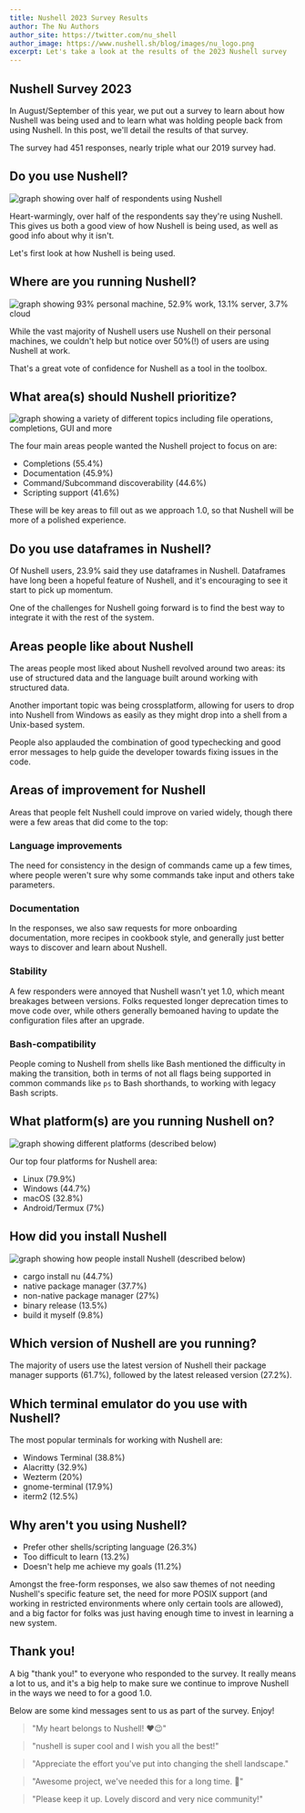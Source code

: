 ```yaml
---
title: Nushell 2023 Survey Results
author: The Nu Authors
author_site: https://twitter.com/nu_shell
author_image: https://www.nushell.sh/blog/images/nu_logo.png
excerpt: Let's take a look at the results of the 2023 Nushell survey
---
```


## Nushell Survey 2023

In August/September of this year, we put out a survey to learn about how Nushell was being used and to learn what was holding people back from using Nushell. In this post, we'll detail the results of that survey.

The survey had 451 responses, nearly triple what our 2019 survey had.

## Do you use Nushell?

![graph showing over half of respondents using Nushell](/assets/images/nushell_survey_2023_use_nushell.png)

Heart-warmingly, over half of the respondents say they're using Nushell. This gives us both a good view of how Nushell is being used, as well as good info about why it isn't.

Let's first look at how Nushell is being used.

## Where are you running Nushell?

![graph showing 93% personal machine, 52.9% work, 13.1% server, 3.7% cloud](/assets/images/nushell_survey_2023_running_nushell.png)

While the vast majority of Nushell users use Nushell on their personal machines, we couldn't help but notice over 50%(!) of users are using Nushell at work.

That's a great vote of confidence for Nushell as a tool in the toolbox.

## What area(s) should Nushell prioritize?

![graph showing a variety of different topics including file operations, completions, GUI and more](/assets/images/nushell_survey_2023_priorities.png)

The four main areas people wanted the Nushell project to focus on are:

- Completions (55.4%)
- Documentation (45.9%)
- Command/Subcommand discoverability (44.6%)
- Scripting support (41.6%)

These will be key areas to fill out as we approach 1.0, so that Nushell will be more of a polished experience.

## Do you use dataframes in Nushell?

Of Nushell users, 23.9% said they use dataframes in Nushell. Dataframes have long been a hopeful feature of Nushell, and it's encouraging to see it start to pick up momentum.

One of the challenges for Nushell going forward is to find the best way to integrate it with the rest of the system.

## Areas people like about Nushell

The areas people most liked about Nushell revolved around two areas: its use of structured data and the language built around working with structured data.

Another important topic was being crossplatform, allowing for users to drop into Nushell from Windows as easily as they might drop into a shell from a Unix-based system.

People also applauded the combination of good typechecking and good error messages to help guide the developer towards fixing issues in the code.

## Areas of improvement for Nushell

Areas that people felt Nushell could improve on varied widely, though there were a few areas that did come to the top:

### Language improvements

The need for consistency in the design of commands came up a few times, where people weren't sure why some commands take input and others take parameters.

### Documentation

In the responses, we also saw requests for more onboarding documentation, more recipes in cookbook style, and generally just better ways to discover and learn about Nushell.

### Stability

A few responders were annoyed that Nushell wasn't yet 1.0, which meant breakages between versions. Folks requested longer deprecation times to move code over, while others generally bemoaned having to update the configuration files after an upgrade.

### Bash-compatibility

People coming to Nushell from shells like Bash mentioned the difficulty in making the transition, both in terms of not all flags being supported in common commands like `ps` to Bash shorthands, to working with legacy Bash scripts.

## What platform(s) are you running Nushell on?

![graph showing different platforms (described below)](/assets/images/nushell_survey_2023_platforms.png)

Our top four platforms for Nushell area:

- Linux (79.9%)
- Windows (44.7%)
- macOS (32.8%)
- Android/Termux (7%)

## How did you install Nushell

![graph showing how people install Nushell (described below)](/assets/images/nushell_survey_2023_how_install.png)

- cargo install nu (44.7%)
- native package manager (37.7%)
- non-native package manager (27%)
- binary release (13.5%)
- build it myself (9.8%)

## Which version of Nushell are you running?

The majority of users use the latest version of Nushell their package manager supports (61.7%), followed by the latest released version (27.2%).

## Which terminal emulator do you use with Nushell?

The most popular terminals for working with Nushell are:

- Windows Terminal (38.8%)
- Alacritty (32.9%)
- Wezterm (20%)
- gnome-terminal (17.9%)
- iterm2 (12.5%)

## Why aren't you using Nushell?

- Prefer other shells/scripting language (26.3%)
- Too difficult to learn (13.2%)
- Doesn't help me achieve my goals (11.2%)

Amongst the free-form responses, we also saw themes of not needing Nushell's specific feature set, the need for more POSIX support (and working in restricted environments where only certain tools are allowed), and a big factor for folks was just having enough time to invest in learning a new system.

## Thank you!

A big "thank you!" to everyone who responded to the survey. It really means a lot to us, and it's a big help to make sure we continue to improve Nushell in the ways we need to for a good 1.0.

Below are some kind messages sent to us as part of the survey. Enjoy!

> "My heart belongs to Nushell! ❤️😉"

> "nushell is super cool and I wish you all the best!"

> "Appreciate the effort you've put into changing the shell landscape."

> "Awesome project, we've needed this for a long time. 🙏"

> "Please keep it up. Lovely discord and very nice community!"
